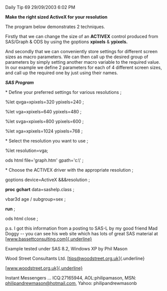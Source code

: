 Daily Tip 69 29/09/2003 6:02 PM

**Make the right sized ActiveX for your resolution**

The program below demonstrates 2 techniques.

Firstly that we can change the size of an **ACTIVEX** control produced
from SAS/Graph & ODS by using the goptions **xpixels** & **ypixels.**

And secondly that we can conveniently store settings for different
screen sizes as macro parameters. We can then call up the desired group
of parameters by simply setting another macro variable to the required
value. In our example we define 2 parameters for each of 4 different
screen sizes, and call up the required one by just using their names.

***SAS Program***

\* Define your preferred settings for various resolutions ;

%let qvga=xpixels=320 ypixels=240 ;

%let vga=xpixels=640 ypixels=480 ;

%let svga=xpixels=800 ypixels=600 ;

%let xga=xpixels=1024 ypixels=768 ;

\* Select the resolution you want to use ;

%let resolution=vga;

ods html file=\'graph.htm\' gpath=\'c:\\\' ;

\* Choose the ACTIVEX driver with the appropriate resolution ;

goptions device=ActiveX &&&resolution ;

**proc** **gchart** data=sashelp.class ;

vbar3d age / subgroup=sex ;

**run** ;

ods html close ;

p.s. I got this information from a posting to SAS-L by my good friend
Mad Doggy -- you can see his web site which has lots of great SAS
material at [www.bassettconsulting.com]{.underline}

Example tested under SAS 8.2, Windows XP by Phil Mason

Wood Street Consultants Ltd. [tips@woodstreet.org.uk]{.underline}

[www.woodstreet.org.uk]{.underline}

Instant Messengers ... ICQ:27165944, AOL:philipamason, MSN:
philipandrewmason@hotmail.com, Yahoo: philipandrewmasonb
